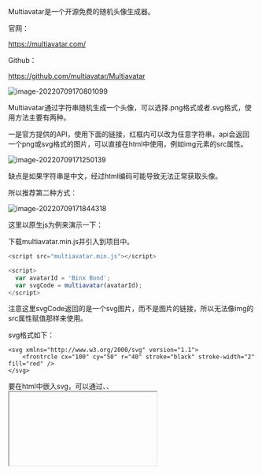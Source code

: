 Multiavatar是一个开源免费的随机头像生成器。

官网：

https://multiavatar.com/

Github：

https://github.com/multiavatar/Multiavatar

![image-20220709170801099](https://cdn.jsdelivr.net/gh/Brandoooon/myBlog/docs/front/img/image-20220709170801099.png)

Multiavatar通过字符串随机生成一个头像，可以选择.png格式或者.svg格式，使用方法主要有两种。

一是官方提供的API，使用下面的链接，红框内可以改为任意字符串，api会返回一个png或svg格式的图片，可以直接在html中使用，例如img元素的src属性。

![image-20220709171250139](https://cdn.jsdelivr.net/gh/Brandoooon/myBlog/docs/front/img/image-20220709171250139.png)

缺点是如果字符串是中文，经过html编码可能导致无法正常获取头像。

所以推荐第二种方式：

![image-20220709171844318](https://cdn.jsdelivr.net/gh/Brandoooon/myBlog/docs/front/img/image-20220709171844318.png)

这里以原生js为例来演示一下：

下载multiavatar.min.js并引入到项目中。

````javascript
<script src="multiavatar.min.js"></script>

<script>
  var avatarId = 'Binx Bond';
  var svgCode = multiavatar(avatarId);
</script>
````

注意这里svgCode返回的是一个svg图片，而不是图片的链接，所以无法像img的src属性赋值那样来使用。

svg格式如下：

````
<svg xmlns="http://www.w3.org/2000/svg" version="1.1">
    <frontrcle cx="100" cy="50" r="40" stroke="black" stroke-width="2" fill="red" /> 
</svg>
````

要在html中嵌入svg，可以通过<embed>、<object>、<iframe>标签，也可以直接在HTML嵌入svg代码，例如：

````
<div>
    <svg xmlns="http://www.w3.org/2000/svg" version="1.1">
        <frontrcle cx="100" cy="50" r="40" stroke="black" stroke-width="2" fill="red" /> 
    </svg>
</div>
````

在我的项目中，我为这个div容器添加了一个name属性，用于接收用户名，然后通过用户名来生成不同的头像，代码如下：

````
<div class="avatar" th:name="${plan.createdBy}"></div>
````

````javascript
function refreshAvatar() {
    var avatars = document.querySelectorAll('.avatar');
    avatars.forEach(function (avatar) {
        let creatorName = avatar.getAttribute('name');
        let svgCode = multiavatar(creatorName);
        $(avatar).html(svgCode)
    })
}
````

效果如下：

![image-20220709172810413](https://cdn.jsdelivr.net/gh/Brandoooon/myBlog/docs/front/img/image-20220709172810413.png)